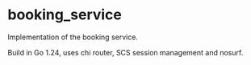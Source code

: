 # booking_service

Implementation of the booking service.

Build in Go 1.24, uses chi router, SCS session management and nosurf.
